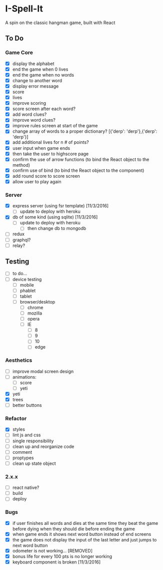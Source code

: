 # I-Spell-It
A spin on the classic hangman game, built with React

## To Do

### Game Core
- [x] display the alphabet
- [x] end the game when 0 lives 
- [x] end the game when no words
- [x] change to another word
- [x] display error message
- [x] score
- [x] lives
- [x] improve scoring
- [x] score screen after each word?
- [x] add word clues?
- [x] improve word clues?
- [x] improve rules screen at start of the game
- [x] change array of words to a proper dictionary? [{'derp': 'derp'},{'derp': 'derp'}] 
- [x] add additional lives for n # of points?
- [x] user input when game ends
- [x] then take the user to highscore page    
- [x] confirm the use of arrow functions (to bind the React object to the method)
- [x] confirm use of bind (to bind the React object to the component)
- [x] add round score to score screen
- [x] allow user to play again
 
### Server
- [x] express server (using fsr template) [11/3/2016]
	- [ ] update to deploy with heroku
- [x] db of some kind (using sqlite) [11/3/2016]
	- [ ] update to deploy with heroku
		- [ ] then change db to mongodb
- [ ] redux
- [ ] graphql?
- [ ] relay?

## Testing
- [ ] to do...
- [ ] device testing
	- [ ] mobile
	- [ ] phablet
	- [ ] tablet
	- [ ] browser/desktop
		- [ ] chrome
		- [ ] mozilla
		- [ ] opera
		- [ ] IE
			- [ ] 8
			- [ ] 9
			- [ ] 10
			- [ ] edge

### Aesthetics
- [ ] improve modal screen design
- [ ] animations:
  - [ ] score
  - [ ] yeti
- [x] yeti
- [x] trees
- [ ] better buttons

### Refactor
- [x] styles
- [ ] lint js and css
- [ ] single responsibility
- [ ] clean up and reorganize code
- [ ] comment
- [ ] proptypes
- [ ] clean up state object

### 2.x.x
- [ ] react native?
- [ ] build
- [ ] deploy

### Bugs
- [x] if user finishes all words and dies at the same time they beat the game before dying when they should die before ending the game
- [x] when game ends it shows next word button instead of end screens
- [x] the game does not display the input of the last letter and just jumps to next word button
- [x] odometer is not working... [REMOVED]
- [x] bonus life for every 100 pts is no longer working
- [x] keyboard component is broken [11/3/2016]
